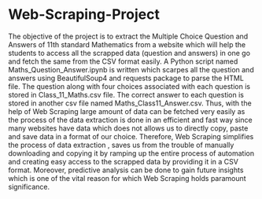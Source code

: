 # Web-Scraping-Project
The objective of the project is to extract the Multiple Choice Question and Answers of 11th standard Mathematics from a website which will help the students to access all the scrapped data (question and answers) in one go and fetch the same from the CSV format easily.
A  Python script named  Maths_Question_Answer.ipynb is written which scarpes all the question and answers using BeautifulSoup4 and requests package to parse the HTML file. The question along with four choices associated with each question is stored in Class_11_Maths.csv file. 
The correct answer to each question is stored in another csv file named Maths_Class11_Answer.csv.
Thus, with the help of Web Scraping large amount of data can be fetched very easily as the process of the data extraction is done in an efficient and fast way  since many websites have data which does not allows us to directly copy, paste and save  data in a format of our choice. Therefore, Web Scraping simplifies the process of data extraction , saves us from the trouble of manually downloading and copying it by ramping up the entire process of automation and creating easy access to the scrapped data by providing it in a CSV format.
Moreover, predictive analysis can be done to gain future insights which is one of the vital reason for which Web Scraping holds paramount significance.
